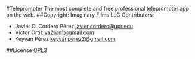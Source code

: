 #Teleprompter
The most complete and free professional teleprompter app on the web.
##Copyright: Imaginary Films LLC
Contributors:
*  Javier O. Cordero Pérez <javier.cordero@upr.edu>
*  Victor Ortiz <va2ron1@gmail.com>
*  Keyvan Pérez <keyvanperez2@gmail.com>

##License [GPL3](https://github.com/javiercordero/Teleprompter/blob/master/LICENSE)
